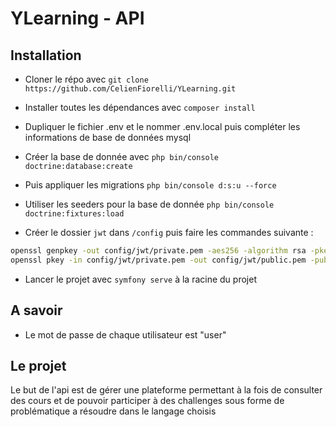 
# YLearning - API

## Installation

- Cloner le répo avec `git clone https://github.com/CelienFiorelli/YLearning.git`
- Installer toutes les dépendances avec `composer install`

- Dupliquer le fichier .env et le nommer .env.local puis compléter les informations de base de données mysql

- Créer la base de donnée avec `php bin/console doctrine:database:create`
- Puis appliquer les migrations `php bin/console d:s:u --force`

- Utiliser les seeders pour la base de donnée `php bin/console doctrine:fixtures:load`

- Créer le dossier `jwt` dans `/config` puis faire les commandes suivante :
```bash
openssl genpkey -out config/jwt/private.pem -aes256 -algorithm rsa -pkeyopt rsa_keygen_bits:4096
openssl pkey -in config/jwt/private.pem -out config/jwt/public.pem -pubout
```

- Lancer le projet avec `symfony serve` à la racine du projet


## A savoir

- Le mot de passe de chaque utilisateur est "user"

## Le projet

Le but de l'api est de gérer une plateforme permettant à la fois de consulter des cours et de pouvoir participer à des challenges
sous forme de problématique a résoudre dans le langage choisis